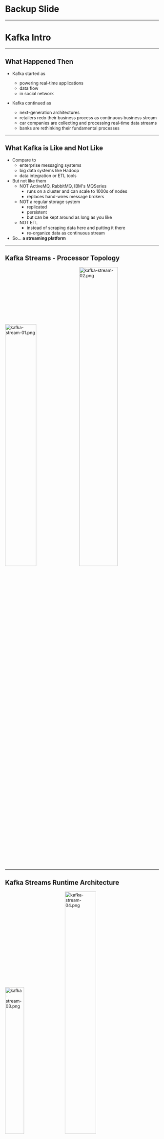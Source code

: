 # Backup Slide

---

# Kafka Intro

---

## What Happened Then

* Kafka started as
  - powering real-time applications
  - data flow
  - in social network

* Kafka continued as
  - next-generation architectures
  - retailers redo their business process as continuous business stream
  - car companies are collecting and processing real-time data streams
  - banks are rethinking their fundamental processes

---
## What Kafka is Like and Not Like
* Compare to
  - enterprise messaging systems
  - big data systems like Hadoop
  - data integration or ETL tools
* But not like them
  - NOT ActiveMQ, RabbitMQ, IBM's MQSeries
    - runs on a cluster and can scale to 1000s of nodes
    - replaces hand-wires message brokers
  - NOT a regular storage system
    - replicated
    - persistent
    - but can be kept around as long as you like
  - NOT ETL
    - instead of scraping data here and putting it there
    - re-organize data as continuous stream
* So... **a streaming platform**


---
## Kafka Streams - Processor Topology

<img src="../../assets/images/kafka/kafka-stream-01.png" alt="kafka-stream-01.png" style="width:45%;"/>&nbsp; &nbsp; <img src="../../assets/images/kafka/kafka-stream-02.png" alt="kafka-stream-02.png" style="width:50%;"/>

---

## Kafka Streams Runtime Architecture


<img src="../../assets/images/kafka/kafka-stream-03.png" alt="kafka-stream-03.png" style="width:35%;"/> &nbsp; &nbsp; <img src="../../assets/images/kafka/kafka-stream-04.png" alt="kafka-stream-04.png" style="width:45%;"/>

---

# Kafka Connect
---

# Kafka Connect	- Debezium Stream MySQL events to Kafka

---

## Debezium.io

* Where did the name "Debezium" come from?

  - The name is a combination of "DBs", as in the abbreviation for multiple databases, and the "-ium" suffix used in the names of many elements of the periodic table. Say it fast: "DBs-ium". If it helps, we say it like "dee-BEE-zee-uhm".

* What databases can Debezium monitor?
  - The latest version of Debezium includes support for monitoring MySQL database servers, MongoDB replica sets or sharded clusters, PostgreSQL servers and SQL Server databases. In addition there are work-in-progress Debezium connectors for Oracle servers (based on XStream) and Cassandra databases which are released as preview (incubating) versions as of Debezium 1.0.
* What are some uses of Debezium?

  - The primary use of Debezium is to enable applications to respond almost immediately whenever data in databases change.


---

## Streaming databases in realtime with MySQL, Debezium, and Kafka


<img src="../../assets/images/kafka/kafka-connect-02.png" alt="Kafka-Connect-02.png" style="width:60%;"/>

Notes:
Instructor read: https://wecode.wepay.com/posts/streaming-databases-in-realtime-with-mysql-debezium-kafka

---
## Debezium Connector


<img src="../../assets/images/logos/redhot-logo-01.png" alt="redhot-logo-01.png" style="width:20%;float:right;"/>

* What is Debezium?
  - Debezium is an open source distributed platform for change data capture using MySQL row-level binary  logs. Debezium built on top of Kafka Connect API Framework to support fault tolerance and high availability  using Apache Kafka eco system. Debezium records in a transaction log all row-level changes committed to  each database table.
* Supported Databases
Debezium currently able to support following list of database software.
  - MySQL
  - MongoDB
  - PostgreSQL
* For more Information: http://debezium.io/docs/connectors/

<img src="../../assets/images/logos/mysql-logo-1.png" style="width:12%;"/> &nbsp; &nbsp;&nbsp;  &nbsp;<img src="../../assets/images/logos/mongodb-logo-01.png" alt="mongodb-logo-01.png" style="width:16%;"/>&nbsp;  &nbsp; &nbsp;  &nbsp; <img src="../../assets/images/logos/postgresql-logo-1.png"  style="width:12%;"/>

---

## Debezium Connector - MySQL Configuration

* Enable binary logs

```text
server-id = 1000001  
log_bin = mysql-bin  
binlog_format = row  
binlog_row_image = full  
expire_logs_days = 5

```

* Enable GTIDs

```text
gtid_mode = on  
enforce_gtid_consistency = on

```

* MySQL user with sufficient privileges

```text

GRANT SELECT, RELOAD, SHOW DATABASES, REPLICATION SLAVE, REPLICATION
CLIENT ON *.* TO 'debezium' IDENTIFIED BY password';

```
---

## Debezium Connector - MySQL Configuration

* Supported MySQL topologies

  - MySQL standalone
  - MySQL master and slave
  - Highly Available MySQL clusters
  - Multi-Master MySQL
  - Hosted MySQL eg: Amazon RDS and Amazon Aurora

---
## Debezium Connector - MySQL Connector  Configuration


* Example Configuration

```text

{
"name": "example-connector",  "config": {
"connector.class": "io.debezium.connector.mysql.MySqlConnector",  "tasks.max": "1",
"database.hostname": "127.0.0.1",
"database.port": "3306",  "database.user": "debezium",  "database.password": "dbz",  "database.server.id": "184054",
"database.server.name": "mysql-example",  "database.whitelist": "db1",  "database.history.kafka.bootstrap.servers": "kafka:9092",  "database.history.kafka.topic": "dbhistory.mysql-example"
}
}
```

* For more configuration: http://debezium.io/docs/connectors/mysql/

---

## Debezium Connector - Add Connector to Kafka  Connect


* List Available Connector plugins

```text

$ curl -s http://kafka-connect:8083/connector-plugins
[
{
"class": "io.confluent.connect.jdbc.JdbcSinkConnector"
},
{
"class": "io.confluent.connect.jdbc.JdbcSourceConnector"
},
{
"class": "io.debezium.connector.mysql.MySqlConnector"
},
{
"class": "org.apache.kafka.connect.file.FileStreamSinkConnector"
},
{
"class": "org.apache.kafka.connect.file.FileStreamSourceConnector"
}
]

```

---

## Debezium Connector - Add Connector to Kafka  Connect

* Add connector

  - $ curl -s -X POST -H "Content-Type: application/json" --data @connector-config.json http://kafka-connect:8083/con


* Remove connector
  - $ curl -X DELETE -H "Content-Type: application/json” http://kafka-connect:8083/connectors


* For more configuration: http://debezium.io/docs/connectors/mysql/
* More REST Endpoints: https://docs.confluent.io/current/connect/managing.html#using-the-rest-interface



---

## Debezium Connector - Sample CDC Event


* INSERT

```text

{
"schema": {},  "payload": {  "before": null,  "after": {
"id": 1004,
"first_name": "Anne Marie",  "last_name": "Kretchmar",  "email": "annek@noanswer.org"
},
"source": {
"name": "mysql-server-1",  "server_id": 223344,
"ts_sec": 1465581,  "gtid": null,
"file": "mysql-bin.000003",  "pos": 805,
"row": 0,  "snapshot": null
},
"op": "d",
"ts_ms": 1465581902461
}
}
```

---

## Debezium Connector - Sample CDC Event

* DELETE

```text
{
"schema": {},  "payload": {
"before": {
"id": 1004,
"first_name": "Anne Marie",  "last_name": "Kretchmar",  "email": "annek@noanswer.org"
},
"after": null,
"source": {
"name": "mysql-server-1",  "server_id": 223344,
"ts_sec": 1465889,  "gtid": null,
"file": "mysql-bin.000003",  "pos": 806,
"row": 0,  "snapshot": null
},
"op": "d",
"ts_ms": 1465581902500
}
}
```

---

## High Availability with Debezium

  * make it tolerant to machine failures (both the upstream MySQL server, and Debezium, itself
  * MySQL prior to version 5.6 modeled a replica’s location in its parent’s binlogs using a (binlog filename, file offset) tuple
  * MySQL 5.6, MySQL introduced the concept of global transaction IDs (GTIDs)
configuration that needs to be called out is the gtid.source.includes


---

## Debezium - Other use cases

* Monolithic database
* Large table snapshots
* Enhanced Monitoring
  - Debezium does expose metrics via JMX (see DBZ-134)
  - KAFKA-2376 is the open JIRA that’s meant to address an underlying Kafka connect issue
* More databases
* Unify compatibility checks
  - Confluent schema registry runs schema compatibility checks out of the box
  - Don’t have an equivalent check at the MySQL layer
* Automatic topic configuration

---

## Useful Links

* Kafka Connect - User Guide
  - http://docs.confluent.io/2.0.0/connect/userguide.  html
  - Kafka Connect - REST Endpoints
* http://docs.confluent.io/2.0.0/connect/userguide.html#rest-  interface
* Debezium - Interactive tutorial
  - http://debezium.io/docs/tutorial/
* Debezium - MySQL connector
  - http://debezium.io/docs/connectors/mysql/
* Kafka Connect - Connectors
  - https://www.confluent.io/product/connectors/
* Debezium Support/User Group
  - User: https://gitter.im/debezium/user
  - Dev: https://gitter.im/debezium/dev

---
